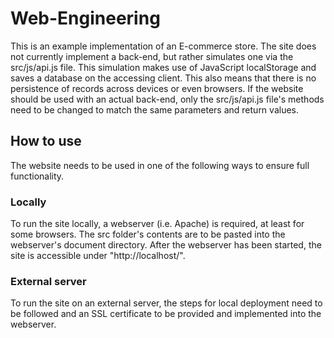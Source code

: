 # Web-Engineering
This is an example implementation of an E-commerce store. The site does not currently implement a back-end, but rather simulates one via the src/js/api.js file. This simulation makes use of JavaScript localStorage and saves a database on the accessing client. This also means that there is no persistence of records across devices or even browsers. If the website should be used with an actual back-end, only the src/js/api.js file's methods need to be changed to match the same parameters and return values.
## How to use
The website needs to be used in one of the following ways to ensure full functionality.
### Locally
To run the site locally, a webserver (i.e. Apache) is required, at least for some browsers.
The src folder's contents are to be pasted into the webserver's document directory.
After the webserver has been started, the site is accessible under "http://localhost/".
### External server
To run the site on an external server, the steps for local deployment need to be followed and an SSL certificate to be provided and implemented into the webserver.
